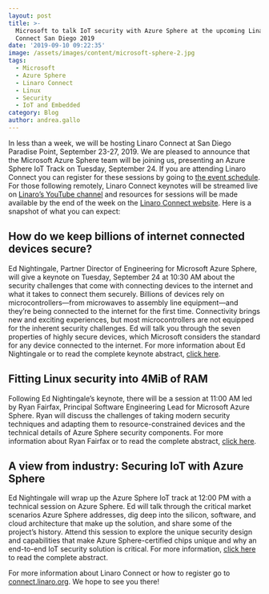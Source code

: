 ```yaml
---
layout: post
title: >-
  Microsoft to talk IoT security with Azure Sphere at the upcoming Linaro
  Connect San Diego 2019
date: '2019-09-10 09:22:35'
image: /assets/images/content/microsoft-sphere-2.jpg
tags:
  - Microsoft
  - Azure Sphere
  - Linaro Connect
  - Linux
  - Security
  - IoT and Embedded
category: Blog
author: andrea.gallo
---
```

In less than a week, we will be hosting Linaro Connect at San Diego Paradise Point, September 23-27, 2019. We are pleased to announce that the Microsoft Azure Sphere team will be joining us, presenting an Azure Sphere IoT Track on Tuesday, September 24. If you are attending Linaro Connect you can register for these sessions by going to [the event schedule](https://connect.linaro.org/schedule/). For those following remotely, Linaro Connect keynotes will be streamed live on [Linaro’s YouTube channel](https://www.youtube.com/LinaroOrg/live) and resources for sessions will be made available by the end of the week on the [Linaro Connect website](https://connect.linaro.org/resources/). Here is a snapshot of what you can expect:

## How do we keep billions of internet connected devices secure?

Ed Nightingale, Partner Director of Engineering for Microsoft Azure Sphere, will give a keynote on Tuesday, September 24 at 10:30 AM about the security challenges that come with connecting devices to the internet and what it takes to connect them securely. Billions of devices rely on microcontrollers—from microwaves to assembly line equipment—and they’re being connected to the internet for the first time. Connectivity brings new and exciting experiences, but most microcontrollers are not equipped for the inherent security challenges. Ed will talk you through the seven properties of highly secure devices, which Microsoft considers the standard for any device connected to the internet. For more information about Ed Nightingale or to read the complete keynote abstract, [click here](https://linaroconnectsandiego.sched.com/event/SwpH/san19-200k2-keynote-securing-the-billions-of-devices-around-us?iframe=no).

## Fitting Linux security into 4MiB of RAM

Following Ed Nightingale’s keynote, there will be a session at 11:00 AM led by Ryan Fairfax, Principal Software Engineering Lead for Microsoft Azure Sphere. Ryan will discuss the challenges of taking modern security techniques and adapting them to resource-constrained devices and the technical details of Azure Sphere security components. For more information about Ryan Fairfax or to read the complete abstract, [click here](https://linaroconnectsandiego.sched.com/event/SufQ/san19-210-azure-sphere-fitting-linux-security-into-4-mib-of-ram).

## A view from industry: Securing IoT with Azure Sphere

Ed Nightingale will wrap up the Azure Sphere IoT track at 12:00 PM with a technical session on Azure Sphere. Ed will talk through the critical market scenarios Azure Sphere addresses, dig deep into the silicon, software, and cloud architecture that make up the solution, and share some of the project’s history. Attend this session to explore the unique security design and capabilities that make Azure Sphere-certified chips unique and why an end-to-end IoT security solution is critical. For more information, [click here](https://linaroconnectsandiego.sched.com/event/SufT/san19-216-a-view-from-industry-securing-iot-with-azure-sphere) to read the complete abstract.

For more information about Linaro Connect or how to register go to [connect.linaro.org](https://connect.linaro.org). We hope to see you there!
